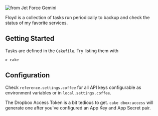 ![from Jet Force Gemini](http://hurrymaplelad.com/images/floyd.jpg)

Floyd is a collection of tasks run periodically to backup and check the 
status of my favorite services.

## Getting Started

Tasks are defined in the `Cakefile`.  Try listing them with

    > cake

## Configuration

Check `reference.settings.coffee` for all API keys configurable as environment variables or in `local.settings.coffee`.

The Dropbox Access Token is a bit tedious to get.  `cake dbox:access` will generate one after you've configured an App Key and App Secret pair.